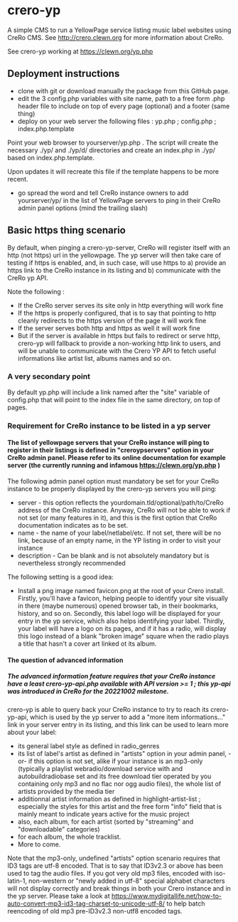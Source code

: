 # crero-yp
A simple CMS to run a YellowPage service listing music label websites using CreRo CMS. See http://crero.clewn.org for more information about CreRo. 

See crero-yp working at https://clewn.org/yp.php

## Deployment instructions

* clone with git or download manually the package from this GitHub page. 
* edit the 3 config.php variables with site name, path to a free form .php header file to include on top of every page (optional) and a footer (same thing)
* deploy on your web server the following files : yp.php ; config.php ; index.php.template

Point your web browser to yourserver/yp.php . The script will create the necessary ./yp/ and ./yp/d/ directories and create an index.php in ./yp/ based on index.php.template. 

Upon updates it will recreate this file if the template happens to be more recent. 

* go spread the word and tell CreRo instance owners to add yourserver/yp/ in the list of YellowPage servers to ping in their CreRo admin panel options (mind the trailing slash)

## Basic https thing scenario

By default, when pinging a crero-yp-server, CreRo will register itself with an http (not https) url in the yellowpage. The yp server will then take care of testing if https is enabled, and, in such case, will use https to a) provide an https link to the CreRo instance in its listing and b) communicate with the CreRo yp API. 

Note the following : 

* If the CreRo server serves its site only in http everything will work fine
* If the https is properly configured, that is to say that pointing to http cleanly redirects to the https version of the page it will work fine
* If the server serves both http and https as well it will work fine
* But if the server is available in https but fails to redirect or serve http, crero-yp will fallback to provide a non-working http link to users, and will be unable to communicate with the Crero YP API to fetch useful informations like artist list, albums names and so on. 

### A very secondary point
By default yp.php will include a link named after the "site" variable of config.php that will point to the index file in the same directory, on top of pages. 

### Requirement for CreRo instance to be listed in a yp server

#### The list of yellowpage servers that your CreRo instance will ping to register in their listings is defined in "creroypservers" option in your CreRo admin panel. Please refer to its online documentation for example server (the currently running and infamous https://clewn.org/yp.php )

The following admin panel option must mandatory be set for your CreRo instance to be properly displayed by the crero-yp servers you will ping:

* server - this option reflects the yourdomain.tld/optional/path/to/CreRo address of the CreRo instance. Anyway, CreRo will not be able to work if not set (or many features in it), and this is the first option that CreRo documentation indicates as to be set. 
* name - the name of your label/netlabel/etc. If not set, there will be no link, because of an empty name, in the YP listing in order to visit your instance
* description - Can be blank and is not absolutely mandatory but is nevertheless strongly recommended

The following setting is a good idea:

* Install a png image named favicon.png at the root of your Crero install. Firstly, you'll have a favicon, helping people to identify your site visually in there (maybe numerous) opened browser tab, in their bookmarks, history, and so on. Secondly, this label logo will be displayed for your entry in the yp service, which also helps identifying your label. Thirdly, your label will have a logo on its pages, and if it has a radio, will display this logo instead of a blank "broken image" square when the radio plays a title that hasn't a cover art linked ot its album. 

#### The question of advanced information

##### The advanced information feature requires that your CreRo instance have a least crero-yp-api.php available with API version >= 1 ; this yp-api was introduced in CreRo for the 20221002 milestone. 

crero-yp is able to query back your CreRo instance to try to reach its crero-yp-api, which is used by the yp server to add a "more item informations..." link in your server entry in its listing, and this link can be used to learn more about your label:
* its general label style as defined in radio_genres
* its list of label's artist as defined in "artists" option in your admin panel, -or- if this option is not set, alike if your instance is an mp3-only (typically a playlist webradio/download service with and autobuildradiobase set and its free download tier operated by you containing only mp3 and no flac nor ogg audio files), the whole list of artists provided by the media tier
* additionnal artist information as defined in highlight-artist-list ; especially the styles for this artist and the free form "info" field that is mainly meant to indicate years active for the music project
* also, each album, for each artist (sorted by "streaming" and "downloadable" categories)
* for each album, the whole tracklist.
* More to come. 
 
Note that the mp3-only, undefined "artists" option scenario requires that ID3 tags are utf-8 encoded. That is to say that ID3v2.3 or above has been used to tag the audio files. If you got very old mp3 files, encoded with iso-latin-1, non-western or "newly added in utf-8" special alphabet characters will not display correctly and break things in both your Crero instance and in the yp server. Please take a look at https://www.mydigitallife.net/how-to-auto-convert-mp3-id3-tag-charset-to-unicode-utf-8/ to help batch reencoding of old mp3 pre-ID3v2.3 non-utf8 encoded tags. 


